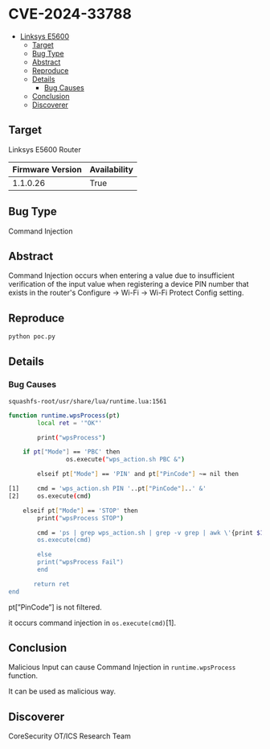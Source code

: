 # CVE-2024-33788

- [Linksys E5600](#linksys-e5600)
  * [Target](#target)
  * [Bug Type](#bug-type)
  * [Abstract](#abstract)
  * [Reproduce](#reproduce)
  * [Details](#details)
    + [Bug Causes](#bug-causes)
  * [Conclusion](#conclusion)
  * [Discoverer](#discoverer)

## Target

Linksys E5600 Router

| Firmware Version | Availability |
| --- | --- |
| 1.1.0.26 | True |

## Bug Type

Command Injection

## Abstract

Command Injection occurs when entering a value due to insufficient verification of the input value when registering a device PIN number that exists in the router's Configure -> Wi-Fi -> Wi-Fi Protect Config setting.

## Reproduce

```bash
python poc.py
```

## Details

### Bug Causes

`squashfs-root/usr/share/lua/runtime.lua:1561`

```bash
function runtime.wpsProcess(pt)
        local ret = '"OK"'

        print("wpsProcess")

    if pt["Mode"] == 'PBC' then
                os.execute("wps_action.sh PBC &")

        elseif pt["Mode"] == 'PIN' and pt["PinCode"] ~= nil then

[1]     cmd = 'wps_action.sh PIN '..pt["PinCode"]..' &'
[2]     os.execute(cmd)

    elseif pt["Mode"] == 'STOP' then
        print("wpsProcess STOP")

        cmd = 'ps | grep wps_action.sh | grep -v grep | awk \'{print $1}\' | xargs kill'
        os.execute(cmd)

        else
        print("wpsProcess Fail")
        end

       return ret
end
```

pt[”PinCode”] is not filtered.

it occurs command injection in `os.execute(cmd)`[1].

## Conclusion

Malicious Input can cause Command Injection in `runtime.wpsProcess` function.

It can be used as malicious way.

## Discoverer

CoreSecurity OT/ICS Research Team